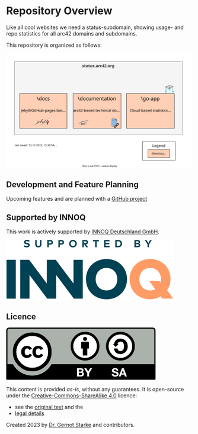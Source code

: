 # Repository Overview
Like all cool websites we need a status-subdomain, showing usage- and repo statistics for all arc42 domains and subdomains.

This repository is organized as follows:

![main folders of this repo](documentation/0-repo-overview.drawio.svg)


## Development and Feature Planning


Upcoming features and are planned with a [GitHub project](https://github.com/orgs/arc42/projects/5/views/1)

## Supported by INNOQ

This work is actively supported by [INNOQ Deutschland GmbH](https://innoq.com).

![Supported by INNOQ](supported-by-innoq.svg)

## Licence

![CC-BY-SA](by-sa.png)

This content is provided _as-is_, without any guarantees. 
It is open-source under the [Creative-Commons-ShareAlike 4.0](https://creativecommons.org/licenses/by-sa/4.0/deed.en) licence:

* see the [original text](https://creativecommons.org/licenses/by-sa/4.0/) and the
* [legal details](https://creativecommons.org/licenses/by-sa/4.0/legalcode.en)


Created 2023 by [Dr. Gernot Starke](https://gernotstarke.de) and contributors. 

